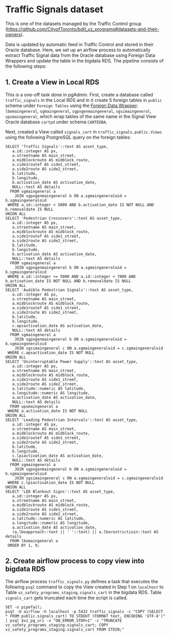 ﻿# Traffic Signals dataset

This is one of the datasets managed by the Traffic Control group (https://github.com/CityofToronto/bdit_vz_programs#datasets-and-their-owners).  

Data is updated by automatic feed in Traffic Control and stored in their Oracle database. Here, we set up an airflow process to automatically extract Traffic Signal data from the Oracle database using Foreign Data Wrappers and update the table in the bigdata RDS. The pipeline consists of the following steps:  

## 1. Create a View in Local RDS  
This is a one-off task done in pgAdmin. First, create a database called `traffic_signals` in the Local RDS and in it create 5 foreign tables in `public` schema under `Foreign Tables` using the [Foreign Data Wrapper](#https://github.com/CityofToronto/bdit_team_wiki/wiki/Automating-Stuff#Foreign-Data-Wrapper-for-Oracle-tables-in-Linux): `lbomaingeneral`, `sgmaingeneral`, `sgpxgenmaingeneral`, `sgsimaingeneral`, `upsmaingeneral`, which wrap tables of the same name in the Signal View Oracle database `cartpd` under schema `CARTEDBA`.    

Next, created a View called `signals_cart` in `traffic_signals.public.Views` using the following PostgreSQL query on the foreign tables:  

```
SELECT 'Traffic Signals'::text AS asset_type,
   a.id::integer AS px,
   a.streetname AS main_street,
   a.midblockroute AS midblock_route,
   a.side1routef AS side1_street,
   a.side2route AS side2_street,
   b.latitude,
   b.longitude,
   b.activation_date AS activation_date,
   NULL::text AS details
  FROM sgmaingeneral a
    JOIN sgpxgenmaingeneral b ON a.sgmaingeneraloid = b.sgmaingeneraloid
 WHERE a.id::integer < 5000 AND b.activation_date IS NOT NULL AND b.removaldate IS NULL
UNION ALL
SELECT 'Pedestrian Crossovers'::text AS asset_type,
   a.id::integer AS px,
   a.streetname AS main_street,
   a.midblockroute AS midblock_route,
   a.side1routef AS side1_street,
   a.side2route AS side2_street,
   b.latitude,
   b.longitude,
   b.activation_date AS activation_date,
   NULL::text AS details
  FROM sgmaingeneral a
    JOIN sgpxgenmaingeneral b ON a.sgmaingeneraloid = b.sgmaingeneraloid
 WHERE a.id::integer >= 5000 AND a.id::integer < 7000 AND b.activation_date IS NOT NULL AND b.removaldate IS NULL
UNION ALL
SELECT 'Audible Pedestrian Signals'::text AS asset_type,
   a.id::integer AS px,
   a.streetname AS main_street,
   a.midblockroute AS midblock_route,
   a.side1routef AS side1_street,
   a.side2route AS side2_street,
   b.latitude,
   b.longitude,
   c.apsactivation_date AS activation_date,
   NULL::text AS details
  FROM sgmaingeneral a
    JOIN sgpxgenmaingeneral b ON a.sgmaingeneraloid = b.sgmaingeneraloid
    JOIN sgsimaingeneral c ON a.sgmaingeneraloid = c.sgmaingeneraloid
 WHERE c.apsactivation_date IS NOT NULL
UNION ALL
SELECT 'Uninterruptable Power Supply'::text AS asset_type,
   a.id::integer AS px,
   a.streetname AS main_street,
   a.midblockroute AS midblock_route,
   a.side1route AS side1_street,
   a.side2route AS side2_street,
   a.latitude::numeric AS latitude,
   a.longitude::numeric AS longitude,
   a.activation_date AS activation_date,
   NULL::text AS details
  FROM upsmaingeneral a
 WHERE a.activation_date IS NOT NULL
UNION ALL
SELECT 'Leading Pedestrian Intervals'::text AS asset_type,
   a.id::integer AS px,
   a.streetname AS main_street,
   a.midblockroute AS midblock_route,
   a.side1routef AS side1_street,
   a.side2route AS side2_street,
   b.latitude,
   b.longitude,
   c.lpiactivation_date AS activation_date,
   NULL::text AS details
  FROM sgmaingeneral a
    JOIN sgpxgenmaingeneral b ON a.sgmaingeneraloid = b.sgmaingeneraloid
    JOIN sgsimaingeneral c ON a.sgmaingeneraloid = c.sgmaingeneraloid
 WHERE c.lpiactivation_date IS NOT NULL
UNION ALL
SELECT 'LED Blankout Signs'::text AS asset_type,
   a.id::integer AS px,
   a.streetname AS main_street,
   a.midblockroute AS midblock_route,
   a.side1route AS side1_street,
   a.side2route AS side2_street,
   a.latitude::numeric AS latitude,
   a.longitude::numeric AS longitude,
   a.activation_date AS activation_date,
   (a.lboapproach::text || ' '::text) || a.lborestrictioin::text AS details
  FROM lbomaingeneral a
 ORDER BY 1, 9;
```

## 2. Create airflow process to copy view into bigdata RDS  
The airflow process `traffic_signals.py` defines a task that executes the following `psql` command to copy the View created in Step 1 on `localhost` to Table `vz_safety_programs_staging.signals_cart` in the bigdata RDS. Table `signals_cart` gets truncated each time the script is called.  

```
SET -o pipefail;
psql -U airflow -h localhost -p 5432 traffic_signals -c "COPY (SELECT * FROM public.signals_cart) TO STDOUT (FORMAT text, ENCODING 'UTF-8')" | psql $vz_pg_uri -v "ON_ERROR_STOP=1" -c "TRUNCATE vz_safety_programs_staging.signals_cart; COPY vz_safety_programs_staging.signals_cart FROM STDIN;"
```
